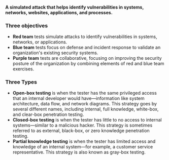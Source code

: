 #### A simulated attack that helps identify vulnerabilities in systems, networks, websites, applications, and processes.


### Three objectives
- **Red team** tests simulate attacks to identify vulnerabilities in systems, networks, or applications.
- **Blue team** tests focus on defense and incident response to validate an organization's existing security systems.
- **Purple team** tests are collaborative, focusing on improving the security posture of the organization by combining elements of red and blue team exercises.

### Three Types
- **Open-box testing** is when the tester has the same privileged access that an internal developer would have—information like system architecture, data flow, and network diagrams. This strategy goes by several different names, including internal, full knowledge, white-box, and clear-box penetration testing.
- **Closed-box testing** is when the tester has little to no access to internal systems—similar to a malicious hacker. This strategy is sometimes referred to as external, black-box, or zero knowledge penetration testing.
- **Partial knowledge testing** is when the tester has limited access and knowledge of an internal system—for example, a customer service representative. This strategy is also known as gray-box testing.

